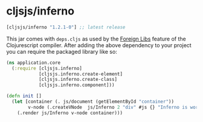 # cljsjs/inferno

[](dependency)
```clojure
[cljsjs/inferno "1.2.1-0"] ;; latest release
```
[](/dependency)

This jar comes with `deps.cljs` as used by the [Foreign Libs][flibs] feature
of the Clojurescript compiler. After adding the above dependency to your project
you can require the packaged library like so:

```clojure
(ns application.core
  (:require [cljsjs.inferno]
            [cljsjs.inferno.create-element]
            [cljsjs.inferno.create-class]
            [cljsjs.inferno.component]))

(defn init []
  (let [container (. js/document (getElementById "container"))
        v-node (.createVNode  js/Inferno 2 "div" #js {} "Inferno is working")]
    (.render js/Inferno v-node container)))

```



[flibs]: https://github.com/clojure/clojurescript/wiki/Packaging-Foreign-Dependencies

